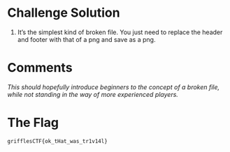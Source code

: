 # Challenge Solution

1. It’s the simplest kind of broken file. You just need to replace the header and footer with that of a png and save as a png. 

# Comments

*This should hopefully introduce beginners to the concept of a broken file, while not standing in the way of more experienced players.* 

# The Flag

`grifflesCTF{ok_tHat_was_tr1v14l}`
